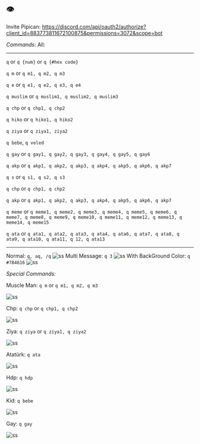 ## 👁️
Invite Pipican: https://discord.com/api/oauth2/authorize?client_id=883773811672100875&permissions=3072&scope=bot

_Commands:_
All:
** **************************************************** ***
```q``` or ```q {num}``` or ```q {#hex code}```

```q m``` or ```q m1, q m2, q m3```

```q e``` or ```q e1, q e2, q e3, q e4```


```q muslim``` or ```q muslim1, q muslim2, q muslim3```

```q chp``` or ```q chp1, q chp2```

```q hiko``` or ```q hiko1, q hiko2```

```q ziya``` or ```q ziya1, ziya2```

```q bebe```, ```q veled```

```q gay``` or ```q gay1, q gay2, q gay3, q gay4, q gay5, q gay6```

```q akp``` or ```q akp1, q akp2, q akp3, q akp4, q akp5, q akp6, q akp7```

```q s``` or ```q s1, q s2, q s3```

```q chp``` or ```q chp1, q chp2```

```q akp``` or ```q akp1, q akp2, q akp3, q akp4, q akp5, q akp6, q akp7```

```q meme``` or ```q meme1, q meme2, q meme3, q meme4, q meme5, q meme6, q meme7, q meme8, q meme9, q meme10, q meme11, q meme12, q meme13, q meme14, q meme15```

```q ata``` or ```q ata1, q ata2, q ata3, q ata4, q ata6, q ata7, q ata8, q ata9, q ata10, q ata11, q 12, q ata13```

** **************************************************** ***


Normal: ```q, aq, /q```
![ss](https://cdn.discordapp.com/attachments/892436033248038932/898281720992911370/vaze_anani_patpat.png)
Multi Message: ```q 3```
![ss](https://cdn.discordapp.com/attachments/804317488715792414/898881232442634260/vaze_anani_patpat.png)
With BackGround Color: ```q #784616```
![ss](https://cdn.discordapp.com/attachments/815641414645186570/898881453176279080/bett_anani_patpat.png)

_Special Commands:_


Muscle Man: ```q m``` or ```q m1, q m2, q m3```

![ss](https://cdn.discordapp.com/attachments/815641414645186570/898881607153365024/vaze_anani_patpat.png)

Chp: ```q chp``` or ```q chp1, q chp2```

![ss](https://cdn.discordapp.com/attachments/815641414645186570/898882021449936926/vaze_anani_patpat.png)

Ziya: ```q ziya``` or ```q ziya1, q ziya2```

![ss](https://cdn.discordapp.com/attachments/804317488715792414/898882895077335100/enco_anani_patpat.png)

Atatürk: ```q ata```

![ss](https://cdn.discordapp.com/attachments/815641414645186570/898880351223574528/hakki_anani_patpat.png)

Hdp: ```q hdp```

![ss](https://cdn.discordapp.com/attachments/815641414645186570/898883087214190632/canis_anani_patpat.png)

Kid: ```q bebe```

![ss](https://cdn.discordapp.com/attachments/815641414645186570/898883206772834344/hakki_anani_patpat.png)

Gay: ```q gay```

![ss](https://cdn.discordapp.com/attachments/815641414645186570/898883386268069898/vaze_anani_patpat.png)


